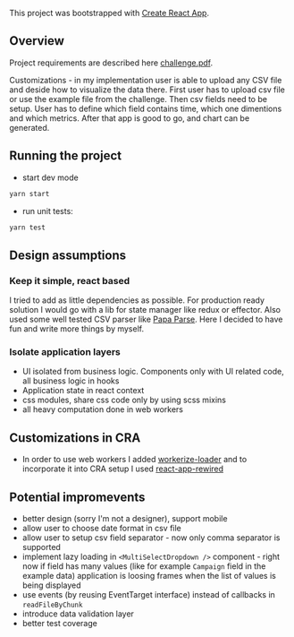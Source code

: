 This project was bootstrapped with [Create React App](https://github.com/facebook/create-react-app).

## Overview

Project requirements are described here [challenge.pdf](https://raw.githubusercontent.com/mariusz-kabala/adverity-challenge/master/challenge.pdf). 

Customizations - in my implementation user is able to upload any CSV file and deside how to visualize the data there. 
First user has to upload csv file or use the example file from the challenge. Then csv fields need to be setup. User has to define which field contains time, which one dimentions and which metrics. After that app is good to go, and chart can be generated.

## Running the project

- start dev mode

```bash
yarn start
```

- run unit tests:

```bash
yarn test
```


## Design assumptions

### Keep it simple, react based

I tried to add as little dependencies as possible. For production ready solution I would go with a lib for state manager like redux or effector. Also used some well tested CSV parser like [Papa Parse](https://www.papaparse.com/). Here I decided to have fun and write more things by myself. 


### Isolate application layers 

- UI isolated from business logic. Components only with UI related code, all business logic in hooks
- Application state in react context
- css modules, share css code only by using scss mixins
- all heavy computation done in web workers

## Customizations in CRA

- In order to use web workers I added [workerize-loader](https://github.com/developit/workerize-loader) and to incorporate it into CRA setup I used [react-app-rewired](https://www.npmjs.com/package/react-app-rewired)

## Potential impromevents
- better design (sorry I'm not a designer), support mobile 
- allow user to choose date format in csv file
- allow user to setup csv field separator - now only comma separator is supported
- implement lazy loading in `<MultiSelectDropdown />` component - right now if field has many values (like for example `Campaign` field in the example data) application is loosing frames when the list of values is being displayed
- use events (by reusing EventTarget interface) instead of callbacks in `readFileByChunk`
- introduce data validation layer
- better test coverage